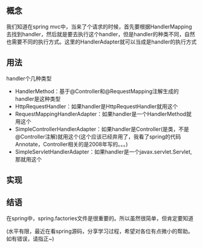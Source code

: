 ## 概念

我们知道在spring mvc中，当来了个请求的时候，首先要根据HandlerMapping去找到handler，然后就是要去执行这个handler，但是handler的种类不同，自然也需要不同的执行方式。这里的HandlerAdapter就可以当成是handler的执行方式

## 用法

handler个几种类型

* HandlerMethod：基于@Controller和@RequestMapping注解生成的handler是这种类型
* HttpRequestHandler：如果handler是HttpRequestHandler就用这个
* RequestMappingHandlerAdapter：如果handler是一个HandlerMethod就用这个
* SimpleControllerHandlerAdapter：如果handler是Controller(是类，不是@Controller注解)就用这个(这个应该已经弃用了，我看了spring的代码Annotate，Controller相关的是2008年写的。。。)
* SimpleServletHandlerAdapter：如果handler是一个javax.servlet.Servlet,那就用这个

## 实现

## 结语

在spring中，spring.factories文件是很重要的。所以虽然很简单，但肯定要知道

(水平有限，最近在看spring源码，分享学习过程，希望对各位有点微小的帮助。
如有错误，请指正~)